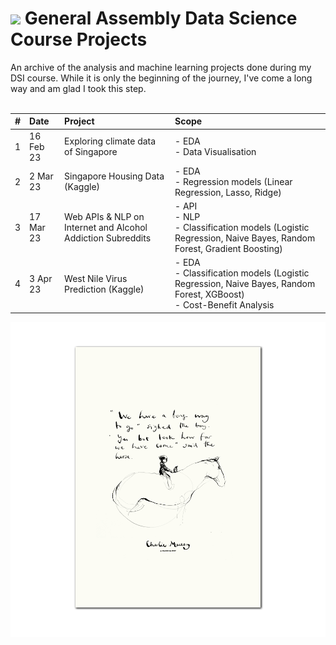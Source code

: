 # ![](https://ga-dash.s3.amazonaws.com/production/assets/logo-9f88ae6c9c3871690e33280fcf557f33.png) General Assembly Data Science Course Projects

An archive of the analysis and machine learning projects done during my DSI course. While it is only the beginning of the journey, I've come a long way and am glad I took this step.
<br>
<br>

|#|Date|Project|Scope|
|:---|:---|:---|:---|
|1|16 Feb 23|Exploring climate data of Singapore|- EDA <br> - Data Visualisation|
|2|2 Mar 23|Singapore Housing Data (Kaggle)|- EDA <br> - Regression models (Linear Regression, Lasso, Ridge)|
|3|17 Mar 23|Web APIs & NLP on Internet and Alcohol Addiction Subreddits|- API <br> - NLP <br> - Classification models (Logistic Regression, Naive Bayes, Random Forest, Gradient Boosting)|
|4|3 Apr 23|West Nile Virus Prediction (Kaggle)|- EDA <br> - Classification models (Logistic Regression, Naive Bayes, Random Forest, XGBoost) <br> - Cost-Benefit Analysis|


![alt text](https://github.com/chanhaosheng/project-submissions/blob/main/look_how_far_weve_come.png?raw=true)
